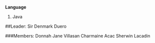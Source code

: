 **Language**
1. Java

##Leader:
Sir Denmark Duero

###Members:
Donnah Jane Villasan
Charmaine Acac
Sherwin Lacadin

